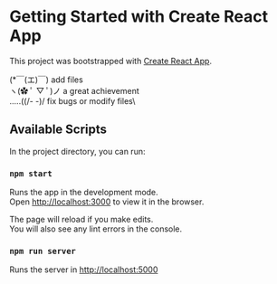 # Getting Started with Create React App

This project was bootstrapped with [Create React App](https://github.com/facebook/create-react-app).

(\*￣(エ)￣) add files\
ヽ(✿ ﾟ ▽ ﾟ)ノ a great achievement\
.....((/- -)/ fix bugs or modify files\

## Available Scripts

In the project directory, you can run:

### `npm start`

Runs the app in the development mode.\
Open [http://localhost:3000](http://localhost:3000) to view it in the browser.

The page will reload if you make edits.\
You will also see any lint errors in the console.

### `npm run server`

Runs the server in [http://localhost:5000](http://localhost:5000)

